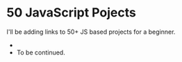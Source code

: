 # 50 JavaScript Pojects

I'll be adding links to 50+ JS based projects for a beginner. 

<ul>
  <li> </li>
  <li> To be continued. </li>
</ul>    
